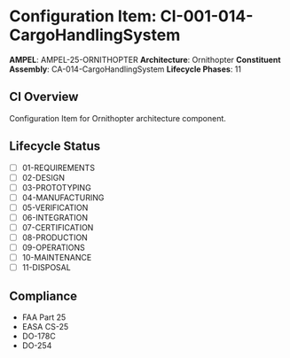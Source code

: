 # Configuration Item: CI-001-014-CargoHandlingSystem

**AMPEL**: AMPEL-25-ORNITHOPTER
**Architecture**: Ornithopter
**Constituent Assembly**: CA-014-CargoHandlingSystem
**Lifecycle Phases**: 11

## CI Overview
Configuration Item for Ornithopter architecture component.

## Lifecycle Status
- [ ] 01-REQUIREMENTS
- [ ] 02-DESIGN
- [ ] 03-PROTOTYPING
- [ ] 04-MANUFACTURING
- [ ] 05-VERIFICATION
- [ ] 06-INTEGRATION
- [ ] 07-CERTIFICATION
- [ ] 08-PRODUCTION
- [ ] 09-OPERATIONS
- [ ] 10-MAINTENANCE
- [ ] 11-DISPOSAL

## Compliance
- FAA Part 25
- EASA CS-25
- DO-178C
- DO-254
